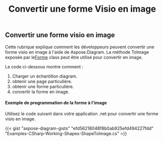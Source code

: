 ﻿---
title: Convertir une forme Visio en image
type: docs
weight: 10
url: /fr/net/convert-a-visio-shape-to-image/
description: Cette section explique comment convertir une forme visio en image avec Aspose.Diagram.
---
## **Convertir une forme visio en image**
Cette rubrique explique comment les développeurs peuvent convertir une forme visio en image à l'aide de Aspose.Diagram.
 La méthode ToImage exposée par le[Forme](http://www.aspose.com/api/net/diagram/aspose.diagram/shape) class peut être utilisé pour convertir en image.


Le code ci-dessous montre comment :

1. Charger un échantillon diagram.
1. obtenir une page particulière.
1. obtenir une forme particulière.
1. convertir la forme en image.
#### **Exemple de programmation de la forme à l'image**
Utilisez le code suivant dans votre application .net pour convertir une forme visio en image.

{{< gist "aspose-diagram-gists" "efd56218048f8b0ab925efd494227fdd" "Examples-CSharp-Working-Shapes-ShapeToImage.cs" >}}
